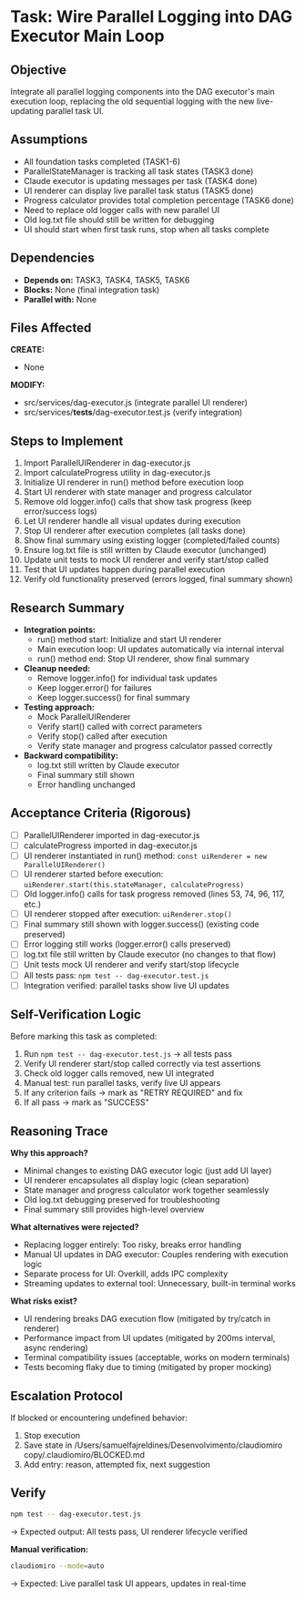 # Task: Wire Parallel Logging into DAG Executor Main Loop

## Objective
Integrate all parallel logging components into the DAG executor's main execution loop, replacing the old sequential logging with the new live-updating parallel task UI.

## Assumptions
- All foundation tasks completed (TASK1-6)
- ParallelStateManager is tracking all task states (TASK3 done)
- Claude executor is updating messages per task (TASK4 done)
- UI renderer can display live parallel task status (TASK5 done)
- Progress calculator provides total completion percentage (TASK6 done)
- Need to replace old logger calls with new parallel UI
- Old log.txt file should still be written for debugging
- UI should start when first task runs, stop when all tasks complete

## Dependencies
- **Depends on:** TASK3, TASK4, TASK5, TASK6
- **Blocks:** None (final integration task)
- **Parallel with:** None

## Files Affected
**CREATE:**
- None

**MODIFY:**
- src/services/dag-executor.js (integrate parallel UI renderer)
- src/services/__tests__/dag-executor.test.js (verify integration)

## Steps to Implement
1. Import ParallelUIRenderer in dag-executor.js
2. Import calculateProgress utility in dag-executor.js
3. Initialize UI renderer in run() method before execution loop
4. Start UI renderer with state manager and progress calculator
5. Remove old logger.info() calls that show task progress (keep error/success logs)
6. Let UI renderer handle all visual updates during execution
7. Stop UI renderer after execution completes (all tasks done)
8. Show final summary using existing logger (completed/failed counts)
9. Ensure log.txt file is still written by Claude executor (unchanged)
10. Update unit tests to mock UI renderer and verify start/stop called
11. Test that UI updates happen during parallel execution
12. Verify old functionality preserved (errors logged, final summary shown)

## Research Summary
- **Integration points:**
  - run() method start: Initialize and start UI renderer
  - Main execution loop: UI updates automatically via internal interval
  - run() method end: Stop UI renderer, show final summary
- **Cleanup needed:**
  - Remove logger.info() for individual task updates
  - Keep logger.error() for failures
  - Keep logger.success() for final summary
- **Testing approach:**
  - Mock ParallelUIRenderer
  - Verify start() called with correct parameters
  - Verify stop() called after execution
  - Verify state manager and progress calculator passed correctly
- **Backward compatibility:**
  - log.txt still written by Claude executor
  - Final summary still shown
  - Error handling unchanged

## Acceptance Criteria (Rigorous)
- [ ] ParallelUIRenderer imported in dag-executor.js
- [ ] calculateProgress imported in dag-executor.js
- [ ] UI renderer instantiated in run() method: `const uiRenderer = new ParallelUIRenderer()`
- [ ] UI renderer started before execution: `uiRenderer.start(this.stateManager, calculateProgress)`
- [ ] Old logger.info() calls for task progress removed (lines 53, 74, 96, 117, etc.)
- [ ] UI renderer stopped after execution: `uiRenderer.stop()`
- [ ] Final summary still shown with logger.success() (existing code preserved)
- [ ] Error logging still works (logger.error() calls preserved)
- [ ] log.txt file still written by Claude executor (no changes to that flow)
- [ ] Unit tests mock UI renderer and verify start/stop lifecycle
- [ ] All tests pass: `npm test -- dag-executor.test.js`
- [ ] Integration verified: parallel tasks show live UI updates

## Self-Verification Logic
Before marking this task as completed:
1. Run `npm test -- dag-executor.test.js` → all tests pass
2. Verify UI renderer start/stop called correctly via test assertions
3. Check old logger calls removed, new UI integrated
4. Manual test: run parallel tasks, verify live UI appears
5. If any criterion fails → mark as "RETRY REQUIRED" and fix
6. If all pass → mark as "SUCCESS"

## Reasoning Trace
**Why this approach?**
- Minimal changes to existing DAG executor logic (just add UI layer)
- UI renderer encapsulates all display logic (clean separation)
- State manager and progress calculator work together seamlessly
- Old log.txt debugging preserved for troubleshooting
- Final summary still provides high-level overview

**What alternatives were rejected?**
- Replacing logger entirely: Too risky, breaks error handling
- Manual UI updates in DAG executor: Couples rendering with execution logic
- Separate process for UI: Overkill, adds IPC complexity
- Streaming updates to external tool: Unnecessary, built-in terminal works

**What risks exist?**
- UI rendering breaks DAG execution flow (mitigated by try/catch in renderer)
- Performance impact from UI updates (mitigated by 200ms interval, async rendering)
- Terminal compatibility issues (acceptable, works on modern terminals)
- Tests becoming flaky due to timing (mitigated by proper mocking)

## Escalation Protocol
If blocked or encountering undefined behavior:
1. Stop execution
2. Save state in /Users/samuelfajreldines/Desenvolvimento/claudiomiro copy/.claudiomiro/BLOCKED.md
3. Add entry: reason, attempted fix, next suggestion

## Verify
```bash
npm test -- dag-executor.test.js
```
→ Expected output: All tests pass, UI renderer lifecycle verified

**Manual verification:**
```bash
claudiomiro --mode=auto
```
→ Expected: Live parallel task UI appears, updates in real-time
